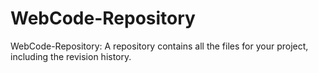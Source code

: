 # WebCode-Repository
WebCode-Repository: A repository contains all the files for your project, including the revision history. 
